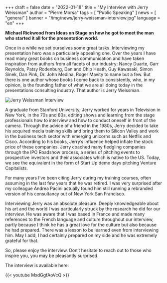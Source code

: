 +++
draft = false
date = "2022-01-18"
title = "My Interview with Jerry Weissman"
author = "Pierre Morsa"
tags = [ "Public Speaking" ]
news = [ "general" ]
banner = "/img/news/jerry-weissman-interview.jpg"
language = "en"
+++

**Michael Rickwood from Ideas on Stage on how he got to meet the man who started it all for the presentation world.** 
 
Once in a while we set ourselves some great tasks. Interviewing my presentation hero was a particularly appealing one. Over the years I have read many great books on business communication and have taken inspiration from authors from all facets of our industry: Nancy Duarte, Garr Reynolds, Patsy Rodenburg, Dan and Chip Heath, Guy Kawasaki, Simon Sinek, Dan Pink, Dr. John Medina, Roger Mavity to name but a few. But there is one author whose books I come back to consistently, who, in my opinion, is the founding father of what we are all doing today in the presentations consulting industry. That author is Jerry Weissman.

![Jerry Weissman Interview](/img/news/jerry-weissman-interview.jpg) 

A graduate from Stanford University, Jerry worked for years in Television in New York, in the 70s and 80s, editing shows and learning from the stage professionals how to interview and how to conduct oneself in front of the camera. Through the advice of a friend in the 1980s, Jerry decided to take his acquired media training skills and bring them to Silicon Valley and work in the business tech sector with emerging unicorns such as Netflix and Cisco. According to his books, Jerry’s influence helped inflate the stock price of these companies. Jerry coached many fledgling companies through the IPO Roadshow process, a series of pitching events to prospective investors and their associates which is native to the US. Today, we see the equivalent in the form of Start Up demo days pitching Venture Capitalists.

For many years I’ve been citing Jerry during my training courses, often assuming in the last few years that he was retired. I was very surprised after my colleague Andrea Pacini actually found him still running a rebranded version of his consultancy out of New York San Francisco. 
 
Interviewing Jerry was an absolute pleasure. Deeply knowledgeable about his art and the world I was particularly struck by the research he did for our interview. He was aware that I was based in France and made many references to the French language and culture throughout our interview, partly because I think he has a great love for the culture but also because he had prepared. There was a lesson to be learned even from interviewing him. May I add, I had certainly prepared on my side and he was extremely grateful for that. 
 
So, please enjoy the interview. Don’t hesitate to reach out to those who inspire you, you may be pleasantly surprised. 
 
The interview is available here:

{{< youtube MxdGgfAoVcQ >}}
